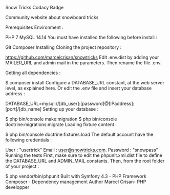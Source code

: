 Snow Tricks
Codacy Badge


Community website about snowboard tricks

Prerequisites
Environment :

PHP 7
MySQL 14.14
You must have installed the following before install :

Git
Composer
Installing
Cloning the project repository :

https://github.com/marcelcrisan/snowtricks
Edit .env.dist by adding your MAILER_URL and admin mail in the parameters. Then rename the file .env.

Getting all dependencies :

$ composer install
Configure a DATABASE_URL constant, at the web server level, as explained here. Or edit the .env file and insert your database address :

DATABASE_URL=mysql://[db_user]:[password]@[IPaddress]:[port]/[db_name]
Setting up your database :

$ php bin/console make:migration
$ php bin/console doctrine:migrations:migrate
Loading fixture content :

$ php bin/console doctrine:fixtures:load
The default account have the following credentials :

User : "usertrick"
Email : user@snowtricks.com.
Password : "snowpass"
Running the tests
First, make sure to edit the phpunit.xml.dist file to define the DATABASE_URL and ADMIN_MAIL constants. Then, from the root folder of your project :

$ php vendor/bin/phpunit
Built with
Symfony 4.3 - PHP Framework
Composer - Dependency management
Author
Marcel Crisan- PHP developper
